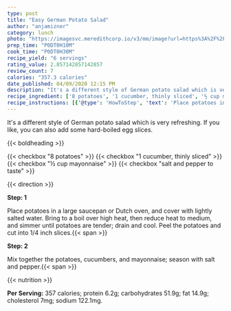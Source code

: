```yaml
---
type: post
title: "Easy German Potato Salad"
author: "anjamizner"
category: lunch
photo: "https://imagesvc.meredithcorp.io/v3/mm/image?url=https%3A%2F%2Fimages.media-allrecipes.com%2Fuserphotos%2F2320467.jpg"
prep_time: "P0DT0H10M"
cook_time: "P0DT0H30M"
recipe_yield: "6 servings"
rating_value: 2.857142857142857
review_count: 7
calories: "357.3 calories"
date_published: 04/09/2020 12:15 PM
description: "It's a different style of German potato salad which is very refreshing. If you like, you can also add some hard-boiled egg slices."
recipe_ingredient: ['8 potatoes', '1 cucumber, thinly sliced', '½ cup mayonnaise', 'salt and pepper to taste']
recipe_instructions: [{'@type': 'HowToStep', 'text': 'Place potatoes in a large saucepan or Dutch oven, and cover with lightly salted water. Bring to a boil over high heat, then reduce heat to medium, and simmer until potatoes are tender; drain and cool. Peel the potatoes and cut into 1/4 inch slices.\n'}, {'@type': 'HowToStep', 'text': 'Mix together the potatoes, cucumbers, and mayonnaise; season with salt and pepper.\n'}]
---
```


It's a different style of German potato salad which is very refreshing. If you like, you can also add some hard-boiled egg slices. 

{{< boldheading >}}

{{< checkbox "8  potatoes" >}}
{{< checkbox "1  cucumber, thinly sliced" >}}
{{< checkbox "½ cup mayonnaise" >}}
{{< checkbox "salt and pepper to taste" >}}


{{< direction >}}

**Step: 1**

Place potatoes in a large saucepan or Dutch oven, and cover with lightly salted water. Bring to a boil over high heat, then reduce heat to medium, and simmer until potatoes are tender; drain and cool. Peel the potatoes and cut into 1/4 inch slices.{{< span >}}

**Step: 2**

Mix together the potatoes, cucumbers, and mayonnaise; season with salt and pepper.{{< span >}}

{{< nutrition >}}

**Per Serving:** 357 calories; protein 6.2g; carbohydrates 51.9g; fat 14.9g; cholesterol 7mg; sodium 122.1mg.